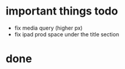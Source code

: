 # important things todo
- fix media query (higher px)
- fix ipad prod space under the title section

# done